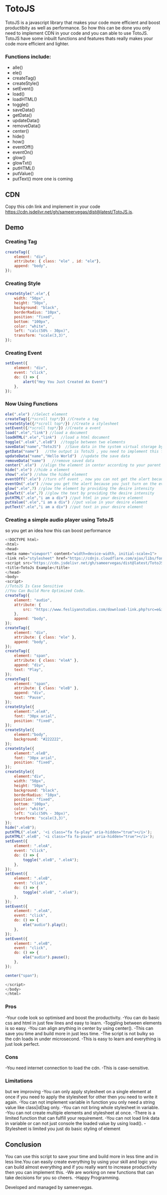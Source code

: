 # TotoJS
TotoJS is a javascript library that makes your code more
efficient and boost productibity as well as performance.
So how this can be done you only need to implement CDN in your code and you can able to use TotoJS.
TotoJS have some inbuilt functions and features thats really makes your code more efficient and lighter.
### Functions include:
- alle()
- ele()
- createTag()
- createStyle()
- setEvent()
- load()
- loadHTML()
- toggle()
- saveData()
- getData()
- updateData()
- removeData()
- center()
- hide()
- how()
- eventOff()
- eventOn()
- glow()
- glowTxt()
- putHTML()
- putValue()
- putText()
more one is coming
## CDN 
Copy this cdn link and implement in your code https://cdn.jsdelivr.net/gh/sameervegas/dist@latest/TotoJS.js.

## Demo
### Creating Tag
```javascript
createTag({
    element: "div",
    attribute: { class: "ele" , id: "ele"},
    append: "body",
});
```
### Creating Style
```javascript
createStyle(".ele",{
    width: "50px",
    height: "50px",
    background: "black",
    borderRadius: "10px",
    position: "fixed",
    bottom: "100px",
    color: "white",
    left: "calc(50% - 30px)",
    transform: "scale(3,3)",
});
```
### Creating Event
```javascript
setEvent({
    element: "div",
    event: "click",
    do: () => {
        alert("Hey You Just Created An Event")
    },
});
```
### Now Using Functions
```javascript
ele(".ele") //Select element 
createTag({/*scroll top*/}) //Create a tag
createStyle({/*scroll top*/}) //Create a stylesheet 
setEvent({/*scroll top*/}) //Create a event
load(".ele","link") //load a document
loadHTML(".ele","link")  //load a html document
toggle(".eleA",".eleB")  //toggle between two elements
saveData("name","TotoJS")  //Save data in the system virtual storage by providing specific string or variable
getData("name")   //the output is TotoJS , you need to implement this function in alert or console or in any other element to display the result
updateData("name","Hello World")  //update the save data
removeData("name")   //remove saved data
center(".ele")  //align the element in center according to your parent element
hide(".ele") //hide a element
show(".ele") //show the hided element
eventOff(".ele") //turn off event , now you can not get the alert because you just turned off the event
eventOn(".ele") //now you get the alert because you just turn on the event
glow(".ele",7) //glow the element by providing the desire intensity
glowTxt(".ele",7) //glow the text by providing the desire intensity
putHTML(".ele","i am a div") //put html in your desire element
putValue(".ele","i am a div") //put value in your desire element
putText(".ele","i am a div") //put text in your desire element
```
### Creating a simple audio player using TotoJS 
so you get an idea how this can boost performance
```javascript
<!DOCTYPE html>
<html>
<head>
<meta name="viewport" content="width=device-width, initial-scale=1">
<link rel="stylesheet" href="https://cdnjs.cloudflare.com/ajax/libs/font-awesome/4.7.0/css/font-awesome.min.css">
<script src="https://cdn.jsdelivr.net/gh/sameervegas/dist@latest/TotoJS.min.js"></script>
<title>TotoJs Example</title>
</head>
<body>
<script>
//TotoJS Is Case Sensitive
//You Can Build More Optimized Code.
createTag({
    element: "audio",
    attribute: {
        src: "https://www.fesliyanstudios.com/download-link.php?src=e&id=215",
    },
    append: "body",
});
createTag({
    element: "div",
    attribute: { class: "ele" },
    append: "body",
});
createTag({
    element: "span",
    attribute: { class: "eleA" },
    append: "div",
    text: "Play",
});
createTag({
    element: "span",
    attribute: { class: "eleB" },
    append: "div",
    text: "Pause",
});
createStyle({
    element:".eleA",
    font: "30px arial",
    position: "fixed",
});
createStyle({
    element:"body",
    background: "#222222",
});
createStyle({
    element:".eleB",
    font: "30px arial",
    position: "fixed",
});
createStyle({
    element:"div",
    width: "50px",
    height: "50px",
    background: "black",
    borderRadius: "10px",
    position: "fixed",
    bottom: "100px",
    color: "white",
    left: "calc(50% - 30px)",
    transform: "scale(3,3)",
});
hide(".eleB");
putHTML(".eleA", '<i class="fa fa-play" aria-hidden="true"></i>');
putHTML(".eleB", '<i class="fa fa-pause" aria-hidden="true"></i>');
setEvent({
    element: ".eleA",
    event: "click",
    do: () => {
        toggle(".eleB", ".eleA");
    },
});
setEvent({
    element: ".eleB",
    event: "click",
    do: () => {
        toggle(".eleB", ".eleA");
    },
});
setEvent({
    element: ".eleA",
    event: "click",
    do: () => {
        ele("audio").play();
    },
});
setEvent({
    element: ".eleB",
    event: "click",
    do: () => {
        ele("audio").pause();
    },
});

center("span");

</script>
</body>
</html>
```
### Pros
-Your code look so optimised and boost the productivity.
-You can do basic css and html in just few lines and easy to learn.
-Toggling between elements is so easy.
-You can align anything in center by using center().
-This can save you time and build more in just less time.
-The script is not bulky so the cdn loads in under microsecond.
-This is easy to learn and everything is just look perfect.

### Cons
-You need internet connection to load the cdn.
-This is case-sensitive.

### Limitations 
but we improving
-You can only apply stylesheet on a single element at once if you need to apply the stylesheet for other then you need to write it again.
-You can not implement variable in function you only need a string value like class|id|tag only.
-You can not bring whole stylesheet in variable.
-You can not create multiple elements and stylesheet at once.
-There is a limited function that can fulfill your requirement.
-You can not load link data in variable or can not just console the loaded value by using load().
-Stylesheet is limited you just do basic styling of element

## Conclusion 
You can use this script to save your time and build more in less time and in less line.You can easily create everything by using your skill and logic you can build almost everything and if you really want to increase productivity then you can implement this.
-We are working on new functions that can take decisions for you so cheers.
-Happy Programming.
 
 Developed and managed by sameervegas.
